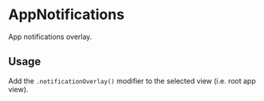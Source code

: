 # AppNotifications

App notifications overlay.

## Usage
Add the `.notificationOverlay()` modifier to the selected view (i.e. root app view).

